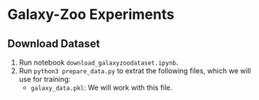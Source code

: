 # Galaxy-Zoo Experiments

## Download Dataset
1. Run notebook `download_galaxyzoodataset.ipynb`.
2. Run `python3 prepare_data.py` to extrat the following files, which we will use for training:
   - `galaxy_data.pkl`: We will work with this file.